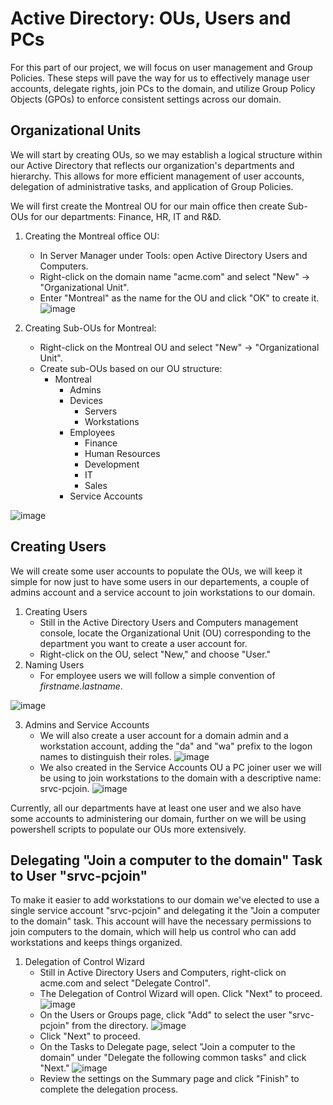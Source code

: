 # Active Directory: OUs, Users and PCs

For this part of our project, we will focus on user management and Group Policies. These steps will pave the way for us to effectively manage user accounts, delegate rights, join PCs to the domain, and utilize Group Policy Objects (GPOs) to enforce consistent settings across our domain.

## Organizational Units

We will start by creating OUs, so we may establish a logical structure within our Active Directory that reflects our organization's departments and hierarchy. This allows for more efficient management of user accounts, delegation of administrative tasks, and application of Group Policies.

We will first create the Montreal OU for our main office then create Sub-OUs for our departments: Finance, HR, IT and R&D.

1. Creating the Montreal office OU:
   - In Server Manager under Tools: open Active Directory Users and Computers.
   - Right-click on the domain name "acme.com" and select "New" -> "Organizational Unit".
   - Enter "Montreal" as the name for the OU and click "OK" to create it.
     ![image](https://github.com/gf500/AD-OUs-Users-PCs/assets/121585575/1d275b3c-2e39-4ded-bc13-a6b47334a296)

2. Creating Sub-OUs for Montreal:
   - Right-click on the Montreal OU and select "New" -> "Organizational Unit".
   - Create sub-OUs based on our OU structure:
      - Montreal
         - Admins
         - Devices
            - Servers
            - Workstations
         - Employees
            - Finance
            - Human Resources
            - Development
            - IT
            - Sales
         - Service Accounts

![image](https://github.com/gf500/AD-OUs-Users-PCs/assets/121585575/134cccc8-3e6a-4dd0-9c1f-15a4fe0ceda7)


## Creating Users

We will create some user accounts to populate the OUs, we will keep it simple for now just to have some users in our departements, a couple of admins account and a service account to join workstations to our domain.

1. Creating Users
   - Still in the Active Directory Users and Computers management console, locate the Organizational Unit (OU) corresponding to the department you want to create a user account for.
   - Right-click on the OU, select "New," and choose "User."
2. Naming Users
   - For employee users we will follow a simple convention of _firstname.lastname_.

![image](https://github.com/gf500/AD-OUs-Users-PCs/assets/121585575/32de8be7-e568-4083-8698-8354720850ee)

3. Admins and Service Accounts
   - We will also create a user account for a domain admin and a workstation account, adding the "da" and "wa" prefix to the logon names to distinguish their roles.
![image](https://github.com/gf500/AD-OUs-Users-PCs/assets/121585575/7bdbccda-1391-4b8e-902a-bd0c407f9e92)
   - We also created in the Service Accounts OU a PC joiner user we will be using to join workstations to the domain with a descriptive name: srvc-pcjoin.
![image](https://github.com/gf500/AD-OUs-Users-PCs/assets/121585575/49bab1c9-e4ed-4f9b-a9f4-e29cc4f12954)

Currently, all our departments have at least one user and we also have some accounts to administering our domain, further on we will be using powershell scripts to populate our OUs more extensively.

## Delegating "Join a computer to the domain" Task to User "srvc-pcjoin"

To make it easier to add workstations to our domain we've elected to use a single service account "srvc-pcjoin" and delegating it the "Join a computer to the domain" task. This account will have the necessary permissions to join computers to the domain, which will help us control who can add workstations and keeps things organized. 

1. Delegation of Control Wizard
   - Still in Active Directory Users and Computers, right-click on acme.com and select "Delegate Control".
   - The Delegation of Control Wizard will open. Click "Next" to proceed.
![image](https://github.com/gf500/AD-OUs-Users-PCs/assets/121585575/7a7121ce-76ff-4c5d-bc10-96f5eb93ddd1)
   - On the Users or Groups page, click "Add" to select the user "srvc-pcjoin" from the directory.
![image](https://github.com/gf500/AD-OUs-Users-PCs/assets/121585575/b8dfba29-e7b7-436d-9cd1-84efa184434f)
   - Click "Next" to proceed.
   - On the Tasks to Delegate page, select "Join a computer to the domain" under "Delegate the following common tasks" and click "Next."
![image](https://github.com/gf500/AD-OUs-Users-PCs/assets/121585575/de3faa52-b533-4f15-85f8-8f5ff43eb413)
   - Review the settings on the Summary page and click "Finish" to complete the delegation process.










